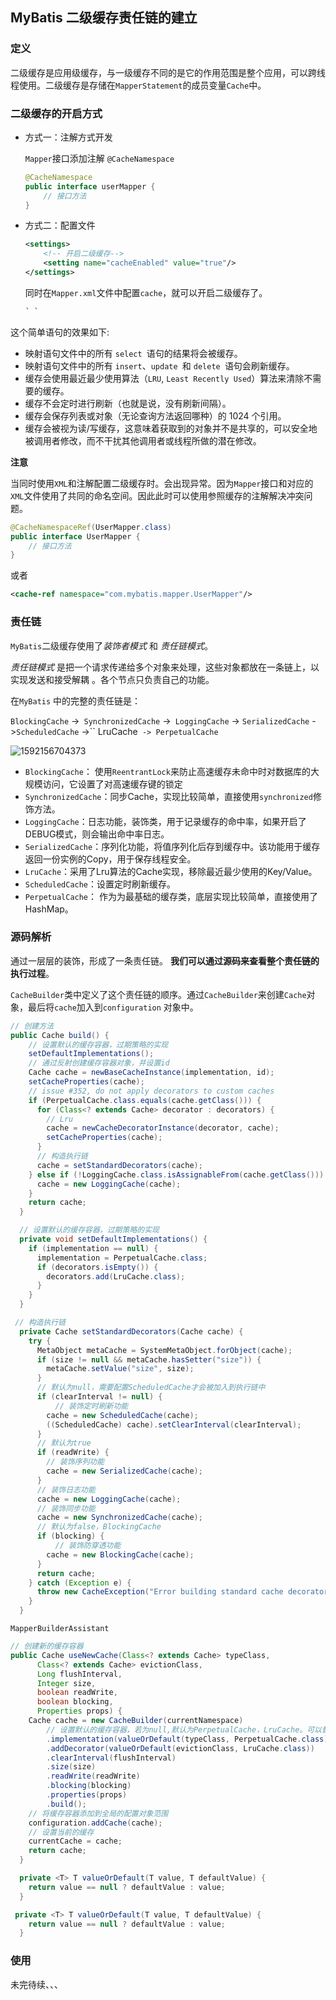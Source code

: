 ## MyBatis 二级缓存责任链的建立

### 定义

二级缓存是应用级缓存，与一级缓存不同的是它的作用范围是整个应用，可以跨线程使用。二级缓存是存储在`MapperStatement`的成员变量`Cache`中。

### 二级缓存的开启方式

- 方式一：注解方式开发

  `Mapper`接口添加注解 `@CacheNamespace`

  ```java
  @CacheNamespace
  public interface userMapper {
      // 接口方法
  }
  ```

- 方式二：配置文件

  ```xml
  <settings>
      <!-- 开启二级缓存-->
      <setting name="cacheEnabled" value="true"/>
  </settings>
  ```

  同时在`Mapper.xml`文件中配置`cache`，就可以开启二级缓存了。

  ```xml
  ` `
  ```

这个简单语句的效果如下:

- 映射语句文件中的所有 `select `语句的结果将会被缓存。
- 映射语句文件中的所有 `insert`、`update `和 `delete `语句会刷新缓存。
- 缓存会使用最近最少使用算法（`LRU`, `Least Recently Used`）算法来清除不需要的缓存。
- 缓存不会定时进行刷新（也就是说，没有刷新间隔）。
- 缓存会保存列表或对象（无论查询方法返回哪种）的 1024 个引用。
- 缓存会被视为读/写缓存，这意味着获取到的对象并不是共享的，可以安全地被调用者修改，而不干扰其他调用者或线程所做的潜在修改。

**注意**

​	当同时使用`XML`和注解配置二级缓存时。会出现异常。因为`Mapper`接口和对应的`XML`文件使用了共同的命名空间。因此此时可以使用参照缓存的注解解决冲突问题。

```java
@CacheNamespaceRef(UserMapper.class)
public interface UserMapper {
    // 接口方法
}
```

或者

```xml
<cache-ref namespace="com.mybatis.mapper.UserMapper"/>
```

### 责任链

`MyBatis`二级缓存使用了*装饰者模式* 和 *责任链模式*。

 *责任链模式* 是把一个请求传递给多个对象来处理，这些对象都放在一条链上，以实现发送和接受解耦 。各个节点只负责自己的功能。

在`MyBatis` 中的完整的责任链是：

`BlockingCache` ->` SynchronizedCache` ->` LoggingCache` -> `SerializedCache` ->`ScheduledCache` ->`` LruCache` -> PerpetualCache`

![1592156704373](E:\githubResp\SpringBoot-Demo\mybatis\src\main\resources\img\1592156704373.png)

- `BlockingCache`： 使用`ReentrantLock`来防止高速缓存未命中时对数据库的大规模访问，它设置了对高速缓存键的锁定 
- `SynchronizedCache`：同步Cache，实现比较简单，直接使用`synchronized`修饰方法。
- `LoggingCache`：日志功能，装饰类，用于记录缓存的命中率，如果开启了DEBUG模式，则会输出命中率日志。
- `SerializedCache`：序列化功能，将值序列化后存到缓存中。该功能用于缓存返回一份实例的Copy，用于保存线程安全。
- `LruCache`：采用了Lru算法的Cache实现，移除最近最少使用的Key/Value。
- `ScheduledCache`：设置定时刷新缓存。
- `PerpetualCache`： 作为为最基础的缓存类，底层实现比较简单，直接使用了HashMap。

### 源码解析

通过一层层的装饰，形成了一条责任链。 **我们可以通过源码来查看整个责任链的执行过程**。 

`CacheBuilder`类中定义了这个责任链的顺序。通过`CacheBuilder`来创建`Cache`对象，最后将`cache`加入到`configuration` 对象中。

```java
// 创建方法
public Cache build() {
    // 设置默认的缓存容器，过期策略的实现
    setDefaultImplementations(); 
    // 通过反射创建缓存容器对象，并设置id
    Cache cache = newBaseCacheInstance(implementation, id);
    setCacheProperties(cache);
    // issue #352, do not apply decorators to custom caches
    if (PerpetualCache.class.equals(cache.getClass())) {
      for (Class<? extends Cache> decorator : decorators) {
        // Lru 
        cache = newCacheDecoratorInstance(decorator, cache);
        setCacheProperties(cache);
      }
      // 构造执行链
      cache = setStandardDecorators(cache);
    } else if (!LoggingCache.class.isAssignableFrom(cache.getClass())) {
      cache = new LoggingCache(cache);
    }
    return cache;
  }

  // 设置默认的缓存容器，过期策略的实现
  private void setDefaultImplementations() {
    if (implementation == null) {
      implementation = PerpetualCache.class;
      if (decorators.isEmpty()) {
        decorators.add(LruCache.class);
      }
    }
  }

 // 构造执行链
  private Cache setStandardDecorators(Cache cache) {
    try {
      MetaObject metaCache = SystemMetaObject.forObject(cache);
      if (size != null && metaCache.hasSetter("size")) {
        metaCache.setValue("size", size);
      }
      // 默认为null，需要配置ScheduledCache才会被加入到执行链中
      if (clearInterval != null) {
          // 装饰定时刷新功能 
        cache = new ScheduledCache(cache);
        ((ScheduledCache) cache).setClearInterval(clearInterval);
      }
      // 默认为true
      if (readWrite) {
        // 装饰序列功能
        cache = new SerializedCache(cache);
      }
      // 装饰日志功能
      cache = new LoggingCache(cache);
      // 装饰同步功能
      cache = new SynchronizedCache(cache);
      // 默认为false，BlockingCache
      if (blocking) {
          // 装饰防穿透功能
        cache = new BlockingCache(cache);
      }
      return cache;
    } catch (Exception e) {
      throw new CacheException("Error building standard cache decorators.  Cause: " + e, e);
    }
  }
```

`MapperBuilderAssistant`

```java
// 创建新的缓存容器
public Cache useNewCache(Class<? extends Cache> typeClass,
      Class<? extends Cache> evictionClass,
      Long flushInterval,
      Integer size,
      boolean readWrite,
      boolean blocking,
      Properties props) {
    Cache cache = new CacheBuilder(currentNamespace)
        // 设置默认的缓存容器，若为null,默认为PerpetualCache，LruCache。可以替换
        .implementation(valueOrDefault(typeClass, PerpetualCache.class))
        .addDecorator(valueOrDefault(evictionClass, LruCache.class))
        .clearInterval(flushInterval)
        .size(size)
        .readWrite(readWrite)
        .blocking(blocking)
        .properties(props)
        .build();
    // 将缓存容器添加到全局的配置对象范围
    configuration.addCache(cache);
    // 设置当前的缓存
    currentCache = cache;
    return cache;
  }

  private <T> T valueOrDefault(T value, T defaultValue) {
    return value == null ? defaultValue : value; 
  }

 private <T> T valueOrDefault(T value, T defaultValue) {
    return value == null ? defaultValue : value;
  }
```



### 使用

未完待续、、、